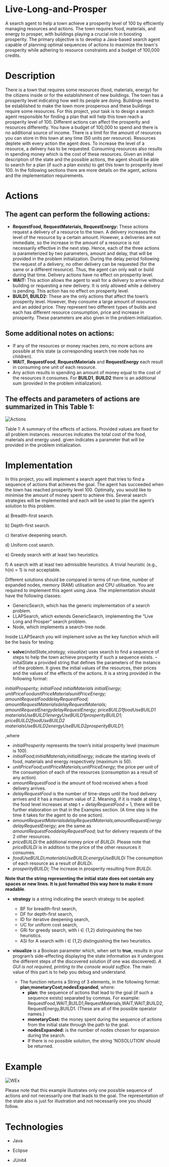 # Live-Long-and-Prosper
A search agent to help a town achieve a prosperity level of 100 by efficiently managing resources and actions. The town requires food, materials, and energy to prosper, with buildings playing a crucial role in boosting prosperity. The primary objective is to develop a Java-based search agent capable of planning optimal sequences of actions to maximize the town's prosperity while adhering to resource constraints and a budget of 100,000 credits.

# Description
There is a town that requires some resources (food, materials, energy) for the citizens inside or for the establishment of new buildings. The town has a prosperity level indicating how well its people are doing. Buildings need to be established to make the town more prosperous and these buildings require some resources. For this project, your task is to design a search agent responsible for finding a plan that will help this town reach a prosperity level of 100. Different actions can affect the prosperity and resources differently. You have a budget of 100,000 to spend and there is no additional source of income. There is a limit for the amount of resources you can store in this town at any time (50 units per resource). Resources deplete with every action the agent does. To increase the level of a resource, a delivery has to be requested. Consuming resources also results in spending money which is the cost of these resources. Given an initial description of the state and the possible actions, the agent should be able to search for a plan (if such a plan exists) to get this town to prosperity level 100. In the following sections there are more details on the agent, actions and the implementation requirements.

# Actions
## The agent can perform the following actions:
- **RequestFood, RequestMaterials, RequestEnergy:** These actions request a delivery of a resource to the town. A delivery increases the level of the resource by a certain amount. However, a deliveries are not immediate, so the increase in the amount of a resource is not necessarily effective in the next step. Hence, each of the three actions is parameterized by two parameters, amount and delay, that will be provided in the problem initialization. During the delay period following the request of a delivery, no other delivery can be requested (for the same or a different resource). Thus, the agent can only wait or build during that time. Delivery actions have no effect on prosperity level.
- **WAIT:** This action allows the agent to wait for a delivery to arrive without building or requesting a new delivery. It is only allowed while a delivery is pending. This action has no effect on prosperity level.
- **BUILD1, BUILD2:** These are the only actions that affect the town’s prosperity level. However, they consume a large amount of resources and an added price. They represent two different types of builds and each has different resource consumption, price and increase in prosperity. These parameters are also given in the problem initialization.
## Some additional notes on actions:
- If any of the resources or money reaches zero, no more actions are possible at this state (a corresponding search tree node has no children).
- **WAIT**, **RequestFood**, **RequestMaterials** and **RequestEnergy** each result in consuming one unit of each resource.
- Any action results in spending an amount of money equal to the cost of the resources it consumes. For **BUILD1**, **BUILD2** there is an additional sum (provided in the problem initialization).

## The effects and parameters of actions are summarized in This Table 1:

![Actions](https://github.com/Khaledayman9/Live-Long-and-Prosper/assets/105018459/49d8233d-5130-4782-8bcb-43071a96d4d2)

Table 1: A summary of the effects of actions. Provided values are fixed for all problem instances. resources indicates the total cost of the food, materials and energy used. given indicates a parameter that will be provided in the problem initialization.

# Implementation
In this project, you will implement a search agent that tries to find a sequence of actions that achieves the goal. The agent has succeeded when the town has reached prosperity level 100. Optimally, you would like to minimise the amount of money spent to achieve this. Several search strategies will be implemented and each will be used to plan the agent’s solution to this problem.

a) Breadth-first search.
 
b) Depth-first search.
 
c) Iterative deepening search.
 
d) Uniform cost search.
 
e) Greedy search with at least two heuristics.
 
f) A search with at least two admissible heuristics. A trivial heuristic (e.g., h(n) = 1) is not acceptable.

Different solutions should be compared in terms of run-time, number of expanded nodes, memory (RAM) utilisation and CPU utilisation. You are required to implement this agent using Java. The implementation should have the following classes:
- GenericSearch, which has the generic implementation of a search problem.
- LLAPSearch, which extends GenericSearch, implementing the “Live Long and Prosper” search problem.
- Node, which implements a search-tree node.

Inside LLAPSearch you will implement solve as the key function which will be the basis for testing:

- **solve**(*initalState,strategy, visualize*) uses search to find a sequence of steps to help the town achieve prosperity if such a sequence exists.
  – initalState a provided string that defines the parameters of the instance of the problem. It gives the initial values of the resources, their prices and the values of the effects of the actions. It is a string provided in the following format:

 *initialProsperity;
 initialFood initialMaterials initialEnergy;
 unitPriceFoodunitPriceMaterialsunitPriceEnergy;
 amountRequestFooddelayRequestFood;
 amountRequestMaterialsdelayRequestMaterials;
 amountRequestEnergydelayRequestEnergy;
 priceBUILD1foodUseBUILD1
 materialsUseBUILD1energyUseBUILD1prosperityBUILD1;
 priceBUILD2foodUseBUILD2
 materialsUseBUILD2energyUseBUILD2prosperityBUILD1;*
 
 ,where
 - *initialProsperity* represents the town’s initial prosperity level (maximum is 100).
 - *initialFood;initialMaterials;initialEnergy;* indicate the starting levels of food, materials and energy respectively (maximum is 50).
 - *unitPriceFood;unitPriceMaterials;unitPriceEnergy;* the price per unit of the consumption of each of the resources (consumption as a result of any action).
 - *amountRequestFood* is the amount of food received when a food delivery arrives.
 - *delayRequestFood* is the number of time-steps until the food delivery arrives and it has a maximum value of 2. Meaning, if it is made at step t, the food level increases at step t + *delayRequestFood* + 1, there will be further elaboration on that in the Examples section. (A time step is the time it takes for the agent to do one action).
 - *amountRequestMaterialsdelayRequestMaterials;amountRequestEnergydelayRequestEnergy;* are the same as *amountRequestFooddelayRequestFood;* but for delivery requests of the 2 other resources.
 - *priceBUILDi* the additional money price of *BUILDi*. Please note that *priceBUILDi* is in addition to the price of the other resources it consumes.
 - *foodUseBUILDi;materialsUseBUILDi;energyUseBUILDi* The consumption of each resource as a result of *BUILDi*.
 - *prosperityBUILDi;* The increase in prosperity resulting from *BUILDi*.

**Note that the string representing the initial state does not contain any spaces or new lines. It is just formatted this way here to make it more readable**.

- **strategy** is a string indicating the search strategy to be applied:
  - BF for breadth-first search,
  - DF for depth-first search,
  - ID for iterative deepening search,
  - UC for uniform cost search,
  - GRi for greedy search, with i ∈ {1,2} distinguishing the two heuristics.
  - ASi for A search with i ∈ {1,2} distinguishing the two heuristics.
  
- **visualize** is a Boolean parameter which, when set to **true**, results in your program’s side-effecting displaying the state information as it undergoes the different steps of the discovered solution (if one was discovered). *A GUI is not required, printing to the console would suffice*. The main value of this part is to help you debug and understand.
  - The function returns a String of 3 elements, in the following format: **plan;monetaryCost;nodesExpanded**, where:
    - **plan:** the sequence of actions that lead to the goal (if such a sequence exists) separated by commas. For example: RequestFood,WAIT,BUILD1,RequestMaterials,WAIT,WAIT,BUILD2,RequestEnergy,BUILD1. (These are all of the possible operator names.)
    - **monetaryCost:** the money spent during the sequence of actions from the initial state through the path to the goal.
    - **nodesExpanded:** is the number of nodes chosen for expansion during the search.
    -  If there is no possible solution, the string ’NOSOLUTION’ should be returned.


# Example

![WEx](https://github.com/Khaledayman9/Live-Long-and-Prosper/assets/105018459/4eab8e5c-7163-4e1b-b762-35058461632e)

Please note that this example illustrates only one possible sequence of actions and not necessarily one that leads to the goal. The representation of the state also is just for illustration and not necessarily one you should follow.


# Technologies
- Java
  
- Eclipse
  
- JUnit4
